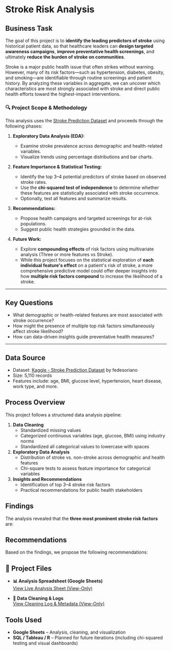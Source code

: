 # Stroke Risk Analysis

## Business Task

The goal of this project is to **identify the leading predictors of stroke** using historical patient data, so that healthcare leaders can **design targeted awareness campaigns**, **improve preventative health screenings**, and ultimately **reduce the burden of stroke on communities**.

Stroke is a major public health issue that often strikes without warning. However, many of its risk factors—such as hypertension, diabetes, obesity, and smoking—are identifiable through routine screenings and patient history. By analyzing these variables in aggregate, we can uncover which characteristics are most strongly associated with stroke and direct public health efforts toward the highest-impact interventions.


### 🔍 Project Scope & Methodology

This analysis uses the [Stroke Prediction Dataset](https://www.kaggle.com/datasets/fedesoriano/stroke-prediction-dataset) and proceeds through the following phases:

1. **Exploratory Data Analysis (EDA):**  
   - Examine stroke prevalence across demographic and health-related variables.
   - Visualize trends using percentage distributions and bar charts.

2. **Feature Importance & Statistical Testing:**  
   - Identify the top 3–4 potential predictors of stroke based on observed stroke rates.
   - Use the **chi-squared test of independence** to determine whether these features are statistically associated with stroke occurrence.
   - Optionally, test all features and summarize results.

3. **Recommendations:**  
   - Propose health campaigns and targeted screenings for at-risk populations.
   - Suggest public health strategies grounded in the data.

4. **Future Work:**  
   - Explore **compounding effects** of risk factors using multivariate analysis (Three or more features vs Stroke).
   - While this project focuses on the statistical exploration of **each individual feature's effect** on a patient's risk of stroke, a more comprehensive predictive model could offer deeper insights into how **multiple risk factors compound** to increase the likelihood of a stroke.

---

## Key Questions

- What demographic or health-related features are most associated with stroke occurrence?
- How might the presence of multiple top risk factors simultaneously affect stroke likelihood?
- How can data-driven insights guide preventative health measures?

---

## Data Source

- Dataset: [Kaggle - Stroke Prediction Dataset](https://www.kaggle.com/datasets/fedesoriano/stroke-prediction-dataset) by fedesoriano  
- Size: 5,110 records  
- Features include: age, BMI, glucose level, hypertension, heart disease, work type, and more.

## Process Overview

This project follows a structured data analysis pipeline:
1. **Data Cleaning**  
   - Standardized missing values  
   - Categorized continuous variables (age, glucose, BMI) using industry norms  
   - Standardized all categorical values to lowercase with spaces  
2. **Exploratory Data Analysis**  
   - Distribution of stroke vs. non-stroke across demographic and health features  
   - Chi-square tests to assess feature importance for categorical variables  
3. **Insights and Recommendations**  
   - Identification of top 3–4 stroke risk factors  
   - Practical recommendations for public health stakeholders


## Findings

The analysis revealed that the **three most prominent stroke risk factors** are:



## Recommendations

Based on the findings, we propose the following recommendations:



## 📎 Project Files

- **📊 Analysis Spreadsheet (Google Sheets)**  
  [View Live Analysis Sheet (View-Only)](https://docs.google.com/spreadsheets/d/1ctsUU9V53j5OOZTHkQxE0CU2JSFrc1PsuKVmsW1NAZ8/edit?usp=sharing)

- **🧹 Data Cleaning & Logs**  
  [View Cleaning Log & Metadata (View-Only)](https://docs.google.com/spreadsheets/d/10xvJDy8NIGSjSsWIwlzbhit-OUnhHeAAujyOldLGtQc/edit?usp=sharing)


## Tools Used

- **Google Sheets** – Analysis, cleaning, and visualization  
- **SQL / Tableau / R** – Planned for future iterations (including chi-squared testing and visual dashboards)

